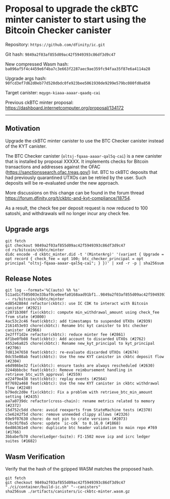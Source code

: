 # Proposal to upgrade the ckBTC minter canister to start using the Bitcoin Checker canister

Repository: `https://github.com/dfinity/ic.git`

Git hash: `9849a2f03af855d09ac42f5949393c86df3d9c47`

New compressed Wasm hash: `ba096af5f4c4459e6f4ba7c3e663f2287aec9ae359fc94faa35f87e6a4114a28`

Upgrade args hash: `90fcd3ef7d62d0eb77d520dbdc0fe923bee5061930de9299e579bc080fd0a858`

Target canister: `mqygn-kiaaa-aaaar-qaadq-cai`

Previous ckBTC minter proposal: https://dashboard.internetcomputer.org/proposal/134172

---

## Motivation

Upgrade the ckBTC minter canister to use the BTC Checker canister instead of the KYT canister.

The BTC Checker canister (`oltsj-fqaaa-aaaar-qal5q-cai`) is a new canister that is installed by proposal XXXXX.
It implements checks for Bitcoin transactions and addresses against the OFAC (https://sanctionssearch.ofac.treas.gov/) list.
BTC to ckBTC deposits that had previously quarantined UTXOs can be retried by the user.
Such deposits will be re-evaluated under the new approach.

More discussions on this change can be found in the forum thread https://forum.dfinity.org/t/ckbtc-and-kyt-compliance/18754.

As a result, the check fee per deposit request is now reduced to 100 satoshi, and withdrawals will no longer incur any check fee.

## Upgrade args

```
git fetch
git checkout 9849a2f03af855d09ac42f5949393c86df3d9c47
cd rs/bitcoin/ckbtc/minter
didc encode -d ckbtc_minter.did -t '(MinterArg)' '(variant { Upgrade = opt record { check_fee = opt 100; btc_checker_principal = opt principal "oltsj-fqaaa-aaaar-qal5q-cai"; } })' | xxd -r -p | sha256sum
```

## Release Notes

```
git log --format='%C(auto) %h %s' 511ad1cf505003e33baf0ce0eefa0168aad91bf1..9849a2f03af855d09ac42f5949393c86df3d9c47 -- rs/bitcoin/ckbtc/minter
ed8542884d refactor(ckbtc): use IC CDK to interact with Bitcoin canister (#2921)
c2871b308f fix(ckbtc): compute min_withdrawal_amount using check_fee from state (#3000)
4ac53c2c46 feat(ckbtc): add timestamps to suspended UTXOs (#2939)
2161453e93 chore(ckbtc): Rename btc kyt canister to btc checker canister (#2966)
2e2fff1d2e refactor(ckbtc): reduce minter fee (#2861)
6f1be0fb08 feat(ckbtc): Add account to discarded UTXOs (#2762)
4552e6a825 chore(ckbtc): Rename new_kyt_principal to kyt_principal (#2706)
7d81347658 feat(ckbtc): re-evaluate discarded UTXOs (#2674)
0dc55e08ab feat(ckbtc): Use the new KYT canister in ckbtc deposit flow  (#2304)
e6d986be32 fix(ckbtc): ensure tasks are always rescheduled (#2630)
2244bbbcbc feat(ckbtc): Remove reimbursement handling in retrieve_btc_with_approval (#2559)
e224f9e438 test(ckbtc): replay events (#2564)
8f7692a468 feat(ckbtc): Use the new KYT canister in ckbtc withdrawal flow (#2240)
b79edc2d0e fix(ckbtc): Fix a problem with retrieve_btc_min_amount setting (#2435)
aa7a0739dc refactor(cross-chain): rename metrics related to memory (#2372)
15d752c5dd chore: avoid reexports from StateMachine tests (#2370)
c5e6242f5d chore: remove unneeded clippy allows (#2326)
69e9f07630 chore: do not pin to crate versions (#2073)
fcbc91f0a5 chore: update `ic-cdk` to 0.16.0 (#1868)
6ed86361e0 chore: duplicate btc header validation to main repo #769 (#1766)
3bbabefb70 chore(Ledger-Suite): FI-1502 move icp and icrc ledger suites (#1682)
 ```

## Wasm Verification

Verify that the hash of the gzipped WASM matches the proposed hash.

```
git fetch
git checkout 9849a2f03af855d09ac42f5949393c86df3d9c47
"./ci/container/build-ic.sh" "--canisters"
sha256sum ./artifacts/canisters/ic-ckbtc-minter.wasm.gz
```
